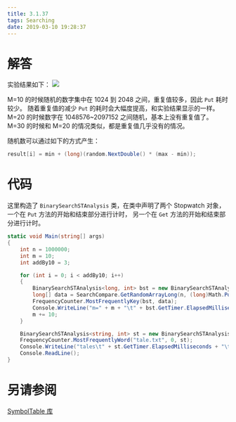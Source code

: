```yaml
---
title: 3.1.37
tags: Searching
date: 2019-03-10 19:28:37
---
```


# 解答

实验结果如下：
![](./1.png)

M=10 的时候随机的数字集中在 1024 到 2048 之间，重复值较多，因此 `Put` 耗时较少。
随着重复值的减少 `Put` 的耗时会大幅度提高，和实验结果显示的一样。
M=20 的时候数字在 1048576~2097152 之间随机，基本上没有重复值了。
M=30 的时候和 M=20 的情况类似，都是重复值几乎没有的情况。

随机数可以通过如下的方式产生：

```csharp
result[i] = min + (long)(random.NextDouble() * (max - min));
```

# 代码

这里构造了 `BinarySearchSTAnalysis` 类，在类中声明了两个 Stopwatch 对象，
一个在 `Put` 方法的开始和结束部分进行计时，
另一个在 `Get` 方法的开始和结束部分进行计时。

```csharp
static void Main(string[] args)
{
    int n = 1000000;
    int m = 10;
    int addBy10 = 3;

    for (int i = 0; i < addBy10; i++)
    {
        BinarySearchSTAnalysis<long, int> bst = new BinarySearchSTAnalysis<long, int>(n);
        long[] data = SearchCompare.GetRandomArrayLong(n, (long)Math.Pow(2, m), (long)Math.Pow(2, m + 1));
        FrequencyCounter.MostFrequentlyKey(bst, data);
        Console.WriteLine("m=" + m + "\t" + bst.GetTimer.ElapsedMilliseconds + "\t" + bst.PutTimer.ElapsedMilliseconds + "\t" + bst.PutTimer.ElapsedMilliseconds / (double)bst.GetTimer.ElapsedMilliseconds);
        m += 10;
    }

    BinarySearchSTAnalysis<string, int> st = new BinarySearchSTAnalysis<string, int>();
    FrequencyCounter.MostFrequentlyWord("tale.txt", 0, st);
    Console.WriteLine("tales\t" + st.GetTimer.ElapsedMilliseconds + "\t" + st.PutTimer.ElapsedMilliseconds + "\t" + st.PutTimer.ElapsedMilliseconds / (double)st.GetTimer.ElapsedMilliseconds);
    Console.ReadLine();
}
```

# 另请参阅

[SymbolTable 库](https://github.com/ikesnowy/Algorithms-4th-Edition-in-Csharp/tree/master/3%20Searching/3.1/SymbolTable)
